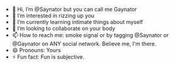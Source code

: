 - 👋 Hi, I’m @Saynator but you can call me Gaynator
- 👀 I’m interested in rizzing up you
- 🌱 I’m currently learning intimate things about myself
- 💞️ I’m looking to collaborate on your body
- 📫 How to reach me: smoke signal or by tagging @Saynator or @Gaynator on ANY social network. Believe me, I'm there.
- 😄 Pronouns: Yours
- ⚡ Fun fact: Fun is subjective.

<!---
Saynator/Saynator is a ✨ special ✨ repository because its `README.md` (this file) appears on your GitHub profile.
You can click the Preview link to take a look at your changes.
--->
